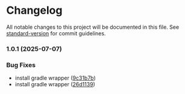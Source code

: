 # Changelog

All notable changes to this project will be documented in this file. See [standard-version](https://github.com/conventional-changelog/standard-version) for commit guidelines.

### 1.0.1 (2025-07-07)


### Bug Fixes

* install gradle wrapper ([9c31b7b](https://github.com/toolbox-playground/pipelines-exemplo-basico-desafio/commit/9c31b7bebd1a392183909917872f77d0ec6bb2c6))
* install gradle wrapper ([26d1139](https://github.com/toolbox-playground/pipelines-exemplo-basico-desafio/commit/26d1139fafc0175d7373ca75d747ef75049abc86))
